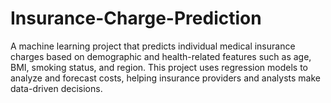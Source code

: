 # Insurance-Charge-Prediction
A machine learning project that predicts individual medical insurance charges based on demographic and health-related features such as age, BMI, smoking status, and region. This project uses regression models to analyze and forecast costs, helping insurance providers and analysts make data-driven decisions.
